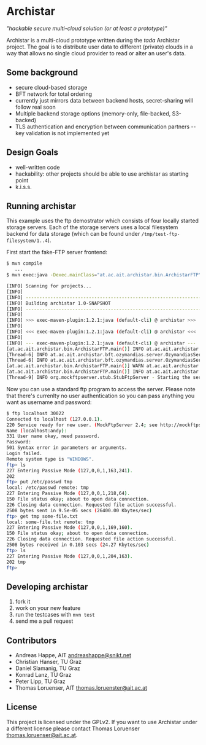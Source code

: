# Archistar

_"hackable secure multi-cloud solution (or at least a prototype)"_

Archistar is a  multi-cloud prototype written during the *tada* Archistar project. The goal is to distribute user data to different (private) clouds in a way that allows no single cloud provider to read or alter an user's data.

## Some background

- secure cloud-based storage
- BFT network for total ordering
- currently just mirrors data between backend hosts, secret-sharing will follow real soon
- Multiple backend storage options (memory-only, file-backed, S3-backed)
- TLS authentication and encryption between communication partners -- key validation is not implemented yet

## Design Goals

- well-written code
- hackability: other projects should be able to use archistar as starting point
- k.i.s.s.

## Running archistar

This example uses the ftp demostrator which consists of four locally started storage servers. Each of the storage servers uses a local filesystem backend for data storage (which can be found under `/tmp/test-ftp-filesystem/1..4`).

First start the fake-FTP server frontend:

```bash
$ mvn compile
   ...
$ mvn exec:java -Dexec.mainClass="at.ac.ait.archistar.bin.ArchistarFTP"

[INFO] Scanning for projects...
[INFO]                                                                         
[INFO] ------------------------------------------------------------------------
[INFO] Building archistar 1.0-SNAPSHOT
[INFO] ------------------------------------------------------------------------
[INFO] 
[INFO] >>> exec-maven-plugin:1.2.1:java (default-cli) @ archistar >>>
[INFO] 
[INFO] <<< exec-maven-plugin:1.2.1:java (default-cli) @ archistar <<<
[INFO] 
[INFO] --- exec-maven-plugin:1.2.1:java (default-cli) @ archistar ---
[at.ac.ait.archistar.bin.ArchistarFTP.main()] INFO at.ac.ait.archistar.bin.ArchistarFTP - Starting archistar storage engine
[Thread-6] INFO at.ac.ait.archistar.bft.ozymandias.server.OzymandiasServer - successful transactions: 0.0
[Thread-6] INFO at.ac.ait.archistar.bft.ozymandias.server.OzymandiasServer - server: 0 transaction length: 0ms
[at.ac.ait.archistar.bin.ArchistarFTP.main()] WARN at.ac.ait.archistar.metadata.SimpleMetadataService - creating and syncing a new database
[at.ac.ait.archistar.bin.ArchistarFTP.main()] INFO at.ac.ait.archistar.bin.ArchistarFTP - Starting FTP server on port 30022
[Thread-9] INFO org.mockftpserver.stub.StubFtpServer - Starting the server on port 30022
```

Now you can use a standard ftp program to access the server. Please note that there's currenlty no user authentication so you can pass anything you want as username and password:

```bash
$ ftp localhost 30022
Connected to localhost (127.0.0.1).
220 Service ready for new user. (MockFtpServer 2.4; see http://mockftpserver.sourceforge.net)
Name (localhost:andy): 
331 User name okay, need password.
Password:
501 Syntax error in parameters or arguments.
Login failed.
Remote system type is "WINDOWS".
ftp> ls
227 Entering Passive Mode (127,0,0,1,163,241).
202
ftp> put /etc/passwd tmp
local: /etc/passwd remote: tmp
227 Entering Passive Mode (127,0,0,1,218,64).
150 File status okay; about to open data connection.
226 Closing data connection. Requested file action successful.
2508 bytes sent in 9.5e-05 secs (26400.00 Kbytes/sec)
ftp> get tmp some-file.txt
local: some-file.txt remote: tmp
227 Entering Passive Mode (127,0,0,1,169,160).
150 File status okay; about to open data connection.
226 Closing data connection. Requested file action successful.
2508 bytes received in 0.103 secs (24.27 Kbytes/sec)
ftp> ls
227 Entering Passive Mode (127,0,0,1,204,163).
202 tmp
ftp> 
```

## Developing archistar

1. fork it
2. work on your new feature
3. run the testcases with `mvn test`
4. send me a pull request

## Contributors

- Andreas Happe, AIT <andreashappe@snikt.net>
- Christian Hanser, TU Graz
- Daniel Slamanig, TU Graz
- Konrad Lanz, TU Graz
- Peter Lipp, TU Graz
- Thomas Loruenser, AIT <thomas.loruenster@ait.ac.at>

## License

This project is licensed under the GPLv2. If you want to use Archistar under a different license please contact Thomas Loruenser <thomas.loruenser@ait.ac.at>.

